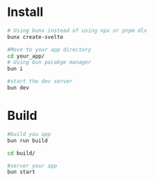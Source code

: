 # Install

```bash
# Using bunx instead of using npx or pnpm dlx
bunx create-svelte

#Move to your app directory
cd your_app/
# Using bun pacakge manager
bun i

#start the dev server
bun dev

```


# Build

```bash
#build you app
bun run build

cd build/

#server your app
bun start
```
